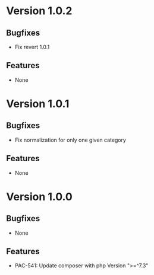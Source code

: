 # Version 1.0.2
## Bugfixes

* Fix revert 1.0.1

## Features

* None
# Version 1.0.1
## Bugfixes

* Fix normalization for only one given category

## Features

* None

# Version 1.0.0

## Bugfixes

* None

## Features

* PAC-541: Update composer with php Version ">=^7.3"